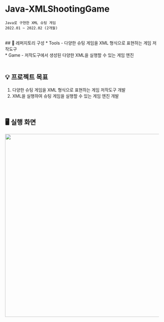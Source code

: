 # Java-XMLShootingGame
```
Java로 구현한 XML 슈팅 게임
2022.01 ~ 2022.02 (2개월)
```
<br/>
## 📁 레퍼지토리 구성
* Tools - 다양한 슈팅 게임을 XML 형식으로 표현하는 게임 저작도구<br/>
* Game - 저작도구에서 생성된 다양한 XML을 실행할 수 있는 게임 엔진<br/>
<br/>

## 💡 프로젝트 목표
1. 다양한 슈팅 게임을 XML 형식으로 표현하는 게임 저작도구 개발<br/>
2. XML을 실행하여 슈팅 게임을 실행할 수 있는 게임 엔진 개발<br/>
<br/>

## 🖥️ 실행 화면
<p align="center">
  <img src="https://github.com/user-attachments/assets/f08f3331-c623-4595-ae7b-1d0113e113cb" width="600"/><br/>
</p>
